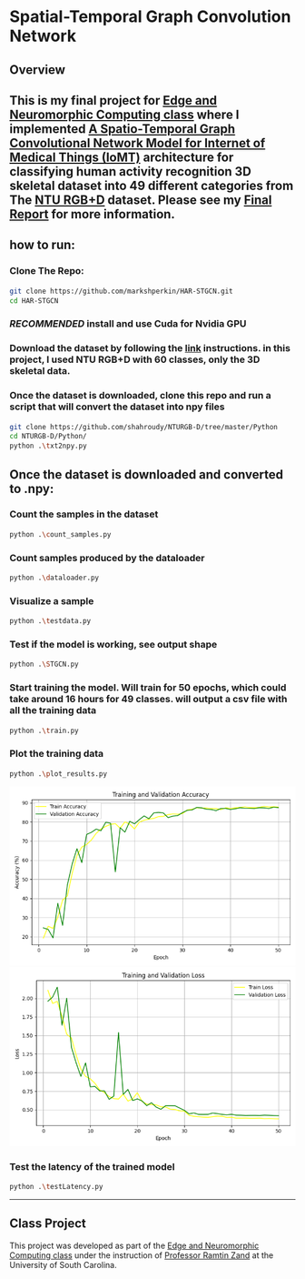 
# Spatial-Temporal Graph Convolution Network
## Overview
This is my final project for [Edge and Neuromorphic Computing class](https://cse.sc.edu/class/714) where I implemented [A Spatio-Temporal Graph Convolutional Network Model for Internet of Medical Things (IoMT)](https://www.mdpi.com/1424-8220/22/21/84386) architecture for classifying human activity recognition 3D skeletal dataset into 49 different categories from The [NTU RGB+D](https://rose1.ntu.edu.sg/dataset/actionRecognition/) dataset. 
Please see my [Final Report](https://github.com/markshperkin/HAR-STGCN/blob/master/final%20report.pdf) for more information.
---
## how to run:
### Clone The Repo:
```bash
git clone https://github.com/markshperkin/HAR-STGCN.git
cd HAR-STGCN
```

### *RECOMMENDED* install and use Cuda for Nvidia GPU

### Download the dataset by following the [link](https://rose1.ntu.edu.sg/dataset/actionRecognition/) instructions. in this project, I used NTU RGB+D with 60 classes, only the 3D skeletal data. 

### Once the dataset is downloaded, clone this repo and run a script that will convert the dataset into npy files
```bash
git clone https://github.com/shahroudy/NTURGB-D/tree/master/Python
cd NTURGB-D/Python/
python .\txt2npy.py
```
## Once the dataset is downloaded and converted to .npy:
### Count the samples in the dataset
```bash
python .\count_samples.py
```

### Count samples produced by the dataloader
```bash
python .\dataloader.py
```

### Visualize a sample
```bash
python .\testdata.py
```

### Test if the model is working, see output shape
```bash
python .\STGCN.py
```

### Start training the model. Will train for 50 epochs, which could take around 16 hours for 49 classes. will output a csv file with all the training data
```bash
python .\train.py
```

### Plot the training data
```bash
python .\plot_results.py
```
![Accuracy Graph](report/accuracy_plot.png)
![Loss Graph](report/loss_plot.png)

### Test the latency of the trained model
```bash
python .\testLatency.py
```
---
## Class Project

This project was developed as part of the [Edge and Neuromorphic Computing class](https://cse.sc.edu/class/714) under the instruction of [Professor Ramtin Zand](https://sc.edu/study/colleges_schools/engineering_and_computing/faculty-staff/zand.php) at the University of South Carolina.


